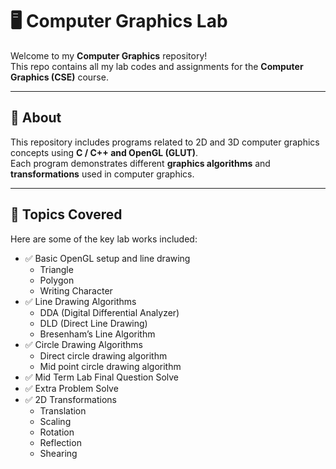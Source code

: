 # 🖥️ Computer Graphics Lab

Welcome to my **Computer Graphics** repository!  
This repo contains all my lab codes and assignments for the **Computer Graphics (CSE)** course.

---

## 📘 About
This repository includes programs related to 2D and 3D computer graphics concepts using **C / C++ and OpenGL (GLUT)**.  
Each program demonstrates different **graphics algorithms** and **transformations** used in computer graphics.

---

## 🧩 Topics Covered
Here are some of the key lab works included:

- ✅ Basic OpenGL setup and line drawing
  - Triangle
  - Polygon
  - Writing Character
- ✅ Line Drawing Algorithms  
  - DDA (Digital Differential Analyzer)
  - DLD (Direct Line Drawing)
  - Bresenham’s Line Algorithm
- ✅ Circle Drawing Algorithms
  - Direct circle drawing algorithm
  - Mid point circle drawing algorithm
- ✅ Mid Term Lab Final Question Solve
- ✅ Extra Problem Solve
- ✅ 2D Transformations  
  - Translation  
  - Scaling  
  - Rotation  
  - Reflection  
  - Shearing  

